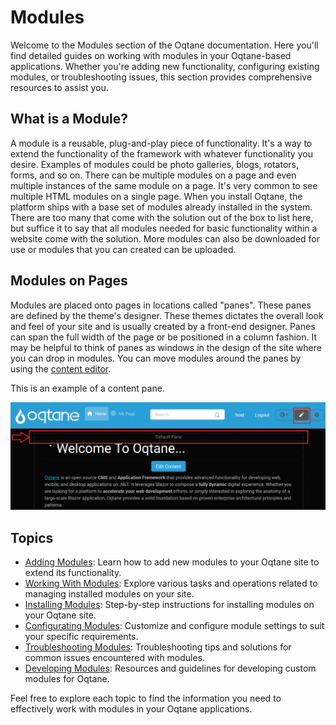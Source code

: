 # Modules

Welcome to the Modules section of the Oqtane documentation.
Here you'll find detailed guides on working with modules in your Oqtane-based applications.
Whether you're adding new functionality, configuring existing modules, or troubleshooting issues,
this section provides comprehensive resources to assist you.

## What is a Module?

A module is a reusable, plug-and-play piece of functionality.
It's a way to extend the functionality of the framework with whatever functionality you desire.
Examples of modules could be photo galleries, blogs, rotators, forms, and so on.
There can be multiple modules on a page and even multiple instances of the same module on a page.
It's very common to see multiple HTML modules on a single page.
When you install Oqtane, the platform ships with a base set of modules already installed in the system.
There are too many that come with the solution out of the box to list here,
but suffice it to say that all modules needed for basic functionality within a website come with the solution.
More modules can also be downloaded for use or modules that you can created can be uploaded.

## Modules on Pages

Modules are placed onto pages in locations called "panes".
These panes are defined by the theme's designer.
These themes dictates the overall look and feel of your site and is usually created by a front-end designer.
Panes can span the full width of the page or be positioned in a column fashion. It may be helpful to think of panes as windows in the design of the site where you can drop in modules. You can move modules around the panes by using the [content editor](../../manuals/content/content-editor.md).

This is an example of a content pane.

![content-pane](../../manuals/content/assets/content-editor-pane.png)

## Topics

- [Adding Modules](adding-modules.md): Learn how to add new modules to your Oqtane site to extend its functionality.
- [Working With Modules](working-with-modules.md): Explore various tasks and operations related to managing installed modules on your site.
- [Installing Modules](module-installation.md): Step-by-step instructions for installing modules on your Oqtane site.
- [Configurating Modules](module-configuration.md): Customize and configure module settings to suit your specific requirements.
- [Troubleshooting Modules](../../guides/troubleshooting/troubleshooting-modules.md): Troubleshooting tips and solutions for common issues encountered with modules.
- [Developing Modules](module-development.md): Resources and guidelines for developing custom modules for Oqtane.

Feel free to explore each topic to find the information you need to effectively work with modules in your Oqtane applications.
